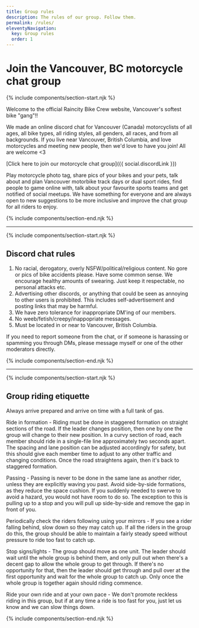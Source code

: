 ```yaml
---
title: Group rules
description: The rules of our group. Follow them.
permalink: /rules/
eleventyNavigation:
  key: Group rules
  order: 1
---
```

# Join the Vancouver, BC motorcycle chat group

{% include components/section-start.njk %}

Welcome to the official Raincity Bike Crew website, Vancouver's softest bike "gang"!!

We made an online discord chat for Vancouver (Canada) motorcyclists of all ages, all bike types, all riding styles, all genders, all races, and from all backgrounds. If you live near Vancouver, British Columbia, and love motorcycles and meeting new people, then we'd love to have you join! All are welcome <3

[Click here to join our motorcycle chat group]({{ social.discordLink }})

Play motorcycle photo tag, share pics of your bikes and your pets, talk about and plan Vancouver motorbike track days or dual sport rides, find people to game online with, talk about your favourite sports teams and get notified of social meetups. We have something for everyone and are always open to new suggestions to be more inclusive and improve the chat group for all riders to enjoy.

{% include components/section-end.njk %}

- - -

{% include components/section-start.njk %}

## Discord chat rules

1. No racial, derogatory, overly NSFW/political/religious content. No gore or pics of bike accidents please. Have some common sense. We encourage healthy amounts of swearing. Just keep it respectable, no personal attacks etc.
2. Advertising other discords, or anything that could be seen as annoying to other users is prohibited. This includes self-advertisement and posting links that may be harmful.
3. We have zero tolerance for inappropriate DM'ing of our members.
4. No weeb/fetish/creepy/inappopriate messages.
5. Must be located in or near to Vancouver, British Columbia.

If you need to report someone from the chat, or if someone is harassing or spamming you through DMs, please message myself or one of the other moderators directly.

{% include components/section-end.njk %}

- - -

{% include components/section-start.njk %}

## Group riding etiquette

Always arrive prepared and arrive on time with a full tank of gas.

Ride in formation - Riding must be done in staggered formation on straight sections of the road. If the leader changes position, then one by one the group will change to their new position. In a curvy section of road, each member should ride in a single-file line approximately two seconds apart. The spacing and lane position can be adjusted accordingly for safety, but this should give each member time to adjust to any other traffic and changing conditions. Once the road straightens again, then it's back to staggered formation.

Passing - Passing is never to be done in the same lane as another rider, unless they are explicitly waving you past. Avoid side-by-side formations, as they reduce the space cushion. If you suddenly needed to swerve to avoid a hazard, you would not have room to do so. The exception to this is pulling up to a stop and you will pull up side-by-side and remove the gap in front of you.

Periodically check the riders following using your mirrors - If you see a rider falling behind, slow down so they may catch up. If all the riders in the group do this, the group should be able to maintain a fairly steady speed without pressure to ride too fast to catch up.

Stop signs/lights - The group should move as one unit. The leader should wait until the whole group is behind them, and only pull out when there's a decent gap to allow the whole group to get through. If there's no opportunity for that, then the leader should get through and pull over at the first opportunity and wait for the whole group to catch up. Only once the whole group is together again should riding commence.

Ride your own ride and at your own pace - We don't promote reckless riding in this group, but if at any time a ride is too fast for you, just let us know and we can slow things down.

{% include components/section-end.njk %}